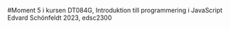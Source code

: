 #Moment 5 i kursen DT084G, Introduktion till programmering i JavaScript
Edvard Schönfeldt 2023, edsc2300

